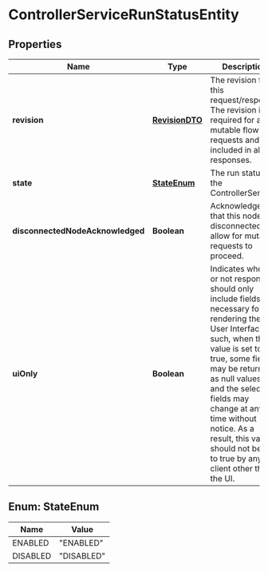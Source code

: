 
# ControllerServiceRunStatusEntity

## Properties
Name | Type | Description | Notes
------------ | ------------- | ------------- | -------------
**revision** | [**RevisionDTO**](RevisionDTO.md) | The revision for this request/response. The revision is required for any mutable flow requests and is included in all responses. |  [optional]
**state** | [**StateEnum**](#StateEnum) | The run status of the ControllerService. |  [optional]
**disconnectedNodeAcknowledged** | **Boolean** | Acknowledges that this node is disconnected to allow for mutable requests to proceed. |  [optional]
**uiOnly** | **Boolean** | Indicates whether or not responses should only include fields necessary for rendering the NiFi User Interface. As such, when this value is set to true, some fields may be returned as null values, and the selected fields may change at any time without notice. As a result, this value should not be set to true by any client other than the UI. |  [optional]


<a name="StateEnum"></a>
## Enum: StateEnum
Name | Value
---- | -----
ENABLED | &quot;ENABLED&quot;
DISABLED | &quot;DISABLED&quot;



